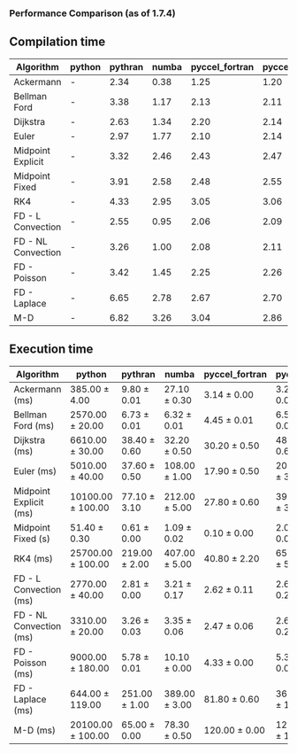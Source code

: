 ### Performance Comparison (as of 1.7.4)
## Compilation time
Algorithm                 | python                    | pythran                   | numba                     | pyccel_fortran            | pyccel_c                 
------------------------- | ------------------------- | ------------------------- | ------------------------- | ------------------------- | -------------------------
Ackermann                 | -                         | 2.34                      | 0.38                      | 1.25                      | 1.20                     
Bellman Ford              | -                         | 3.38                      | 1.17                      | 2.13                      | 2.11                     
Dijkstra                  | -                         | 2.63                      | 1.34                      | 2.20                      | 2.14                     
Euler                     | -                         | 2.97                      | 1.77                      | 2.10                      | 2.14                     
Midpoint Explicit         | -                         | 3.32                      | 2.46                      | 2.43                      | 2.47                     
Midpoint Fixed            | -                         | 3.91                      | 2.58                      | 2.48                      | 2.55                     
RK4                       | -                         | 4.33                      | 2.95                      | 3.05                      | 3.06                     
FD - L Convection         | -                         | 2.55                      | 0.95                      | 2.06                      | 2.09                     
FD - NL Convection        | -                         | 3.26                      | 1.00                      | 2.08                      | 2.11                     
FD - Poisson              | -                         | 3.42                      | 1.45                      | 2.25                      | 2.26                     
FD - Laplace              | -                         | 6.65                      | 2.78                      | 2.67                      | 2.70                     
M-D                       | -                         | 6.82                      | 3.26                      | 3.04                      | 2.86                     

## Execution time
Algorithm                 | python                    | pythran                   | numba                     | pyccel_fortran            | pyccel_c                 
------------------------- | ------------------------- | ------------------------- | ------------------------- | ------------------------- | -------------------------
Ackermann (ms)            | 385.00 $\pm$ 4.00         | 9.80 $\pm$ 0.01           | 27.10 $\pm$ 0.30          | 3.14 $\pm$ 0.00           | 3.26 $\pm$ 0.00          
Bellman Ford (ms)         | 2570.00 $\pm$ 20.00       | 6.73 $\pm$ 0.01           | 6.32 $\pm$ 0.01           | 4.45 $\pm$ 0.01           | 6.58 $\pm$ 0.01          
Dijkstra (ms)             | 6610.00 $\pm$ 30.00       | 38.40 $\pm$ 0.60          | 32.20 $\pm$ 0.50          | 30.20 $\pm$ 0.50          | 48.10 $\pm$ 0.60         
Euler (ms)                | 5010.00 $\pm$ 40.00       | 37.60 $\pm$ 0.50          | 108.00 $\pm$ 1.00         | 17.90 $\pm$ 0.50          | 201.00 $\pm$ 3.00        
Midpoint Explicit (ms)    | 10100.00 $\pm$ 100.00     | 77.10 $\pm$ 3.10          | 212.00 $\pm$ 5.00         | 27.80 $\pm$ 0.60          | 398.00 $\pm$ 3.00        
Midpoint Fixed (s)        | 51.40 $\pm$ 0.30          | 0.61 $\pm$ 0.00           | 1.09 $\pm$ 0.02           | 0.10 $\pm$ 0.00           | 2.01 $\pm$ 0.04          
RK4 (ms)                  | 25700.00 $\pm$ 100.00     | 219.00 $\pm$ 2.00         | 407.00 $\pm$ 5.00         | 40.80 $\pm$ 2.20          | 659.00 $\pm$ 5.00        
FD - L Convection (ms)    | 2770.00 $\pm$ 40.00       | 2.81 $\pm$ 0.00           | 3.21 $\pm$ 0.17           | 2.62 $\pm$ 0.11           | 2.61 $\pm$ 0.21          
FD - NL Convection (ms)   | 3310.00 $\pm$ 20.00       | 3.26 $\pm$ 0.03           | 3.35 $\pm$ 0.06           | 2.47 $\pm$ 0.06           | 2.63 $\pm$ 0.29          
FD - Poisson (ms)         | 9000.00 $\pm$ 180.00      | 5.78 $\pm$ 0.01           | 10.10 $\pm$ 0.00          | 4.33 $\pm$ 0.00           | 5.31 $\pm$ 0.01          
FD - Laplace (ms)         | 644.00 $\pm$ 119.00       | 251.00 $\pm$ 1.00         | 389.00 $\pm$ 3.00         | 81.80 $\pm$ 0.60          | 365.00 $\pm$ 1.00        
M-D (ms)                  | 20100.00 $\pm$ 100.00     | 65.00 $\pm$ 0.00          | 78.30 $\pm$ 0.50          | 120.00 $\pm$ 0.00         | 126.00 $\pm$ 12.00       
